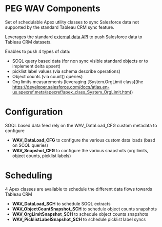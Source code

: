 # PEG WAV Components
Set of schedulable Apex utility classes to sync Salesforce data not supported
by the standard Tableau CRM sync feature.

Leverages the standard [external data API](https://developer.salesforce.com/docs/atlas.en-us.bi_dev_guide_ext_data.meta/bi_dev_guide_ext_data/bi_ext_data_overview.htm) to push Salesforce 
data to Tableau CRM datasets.

Enables to push 4 types of data:
* SOQL query based data (for non sync visible standard objects or to implement delta upsert)
* picklist label values (via schema describe operations)
* Object counts (via count() queries)
* Org limits measurements (leveraging [System.OrgLimit class](the https://developer.salesforce.com/docs/atlas.en-us.apexref.meta/apexref/apex_class_System_OrgLimit.htm)) 


# Configuration
SOQL based data feed rely on the WAV_DataLoad_CFG custom metadata to configure
* **WAV_DataLoad_CFG** to configure the various custom data loads (basd on SOQL queries) 
* **WAV_Snapshot_CFG** to configure the various snapshots (org limits, object counts, picklist labels)



# Scheduling
4 Apex classes are available to schedule the different data flows towards Tableau CRM 
* **WAV_DataLoad_SCH** to schedule SOQL extracts
* **WAV_ObjectCountSnapshot_SCH** to schedule object counts snapshots
* **WAV_OrgLimitSnapshot_SCH** to schedule object counts snapshots
* **WAV_PicklistLabelSnapshot_SCH** to schedule picklist label syncs
